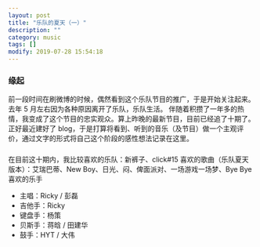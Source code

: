```yaml
---
layout: post
title: "乐队的夏天（一）"
description: ""
category: music
tags: []
modify: 2019-07-28 15:54:18
---
```


### 缘起

  前一段时间在刷微博的时候，偶然看到这个乐队节目的推广，于是开始关注起来。去年 5 月左右因为各种原因离开了乐队，乐队生活。
伴随着积攒了一年多的热情，我变成了这个节目的忠实观众。算上昨晚的最新节目，目前已经追了十期了。
  正好最近建好了 blog，于是打算将看到、听到的音乐（及节目）做一个主观评价，通过文字的形式将自己这个阶段的感性想法记录在这里。


### 

  在目前这十期内，我比较喜欢的乐队：新裤子、click#15
  喜欢的歌曲（乐队夏天版本）：艾瑞巴蒂、New Boy、日光、闷、俾面派对、一场游戏一场梦、Bye Bye
  喜欢的乐手
  + 主唱：Ricky / 彭磊
  + 吉他手：Ricky
  + 键盘手：杨策
  + 贝斯手：蒋晗 / 田建华
  + 鼓手：HYT / 大伟
